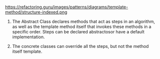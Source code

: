 https://refactoring.guru/images/patterns/diagrams/template-method/structure-indexed.png

1) The Abstract Class declares methods that act as steps in an algorithm, as well as the template method itself that invokes these methods in a specific order. Steps can be declared abstractosor have a default implementation.

2) The concrete classes can override all the steps, but not the method itself template.
